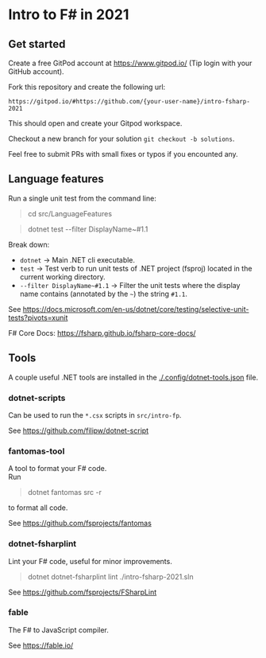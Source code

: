 # Intro to F# in 2021

## Get started

Create a free GitPod account at https://www.gitpod.io/ (Tip login with your GitHub account).

Fork this repository and create the following url:

`https://gitpod.io/#https://github.com/{your-user-name}/intro-fsharp-2021`

This should open and create your Gitpod workspace.

Checkout a new branch for your solution `git checkout -b solutions`.

Feel free to submit PRs with small fixes or typos if you encounted any. 

## Language features

Run a single unit test from the command line:

> cd src/LanguageFeatures

> dotnet test --filter DisplayName~#1.1

Break down:
- `dotnet` -> Main .NET cli executable.
- `test` -> Test verb to run unit tests of .NET project (fsproj) located in the current working directory.
- `--filter DisplayName~#1.1` -> Filter the unit tests where the display name contains (annotated by the `~`) the string `#1.1`.

See https://docs.microsoft.com/en-us/dotnet/core/testing/selective-unit-tests?pivots=xunit

F# Core Docs: https://fsharp.github.io/fsharp-core-docs/

## Tools

A couple useful .NET tools are installed in the [./.config/dotnet-tools.json](./.config/dotnet-tools.json) file.

### dotnet-scripts

Can be used to run the `*.csx` scripts in `src/intro-fp`.

See https://github.com/filipw/dotnet-script

### fantomas-tool

A tool to format your F# code.  
Run 

> dotnet fantomas src -r

to format all code.

See https://github.com/fsprojects/fantomas

### dotnet-fsharplint

Lint your F# code, useful for minor improvements.

> dotnet dotnet-fsharplint lint ./intro-fsharp-2021.sln

See https://github.com/fsprojects/FSharpLint

### fable

The F# to JavaScript compiler.

See https://fable.io/
